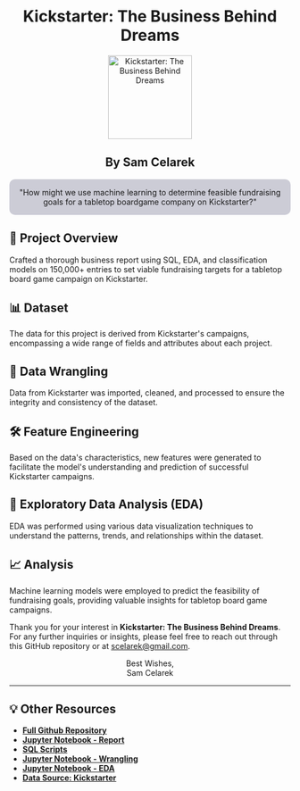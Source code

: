 
<div align="center">

<h1>Kickstarter: The Business Behind Dreams</h1>

<img align="center" src="https://github.com/scelarek/scelarek.github.io/assets/115444760/e20d42d0-6840-4e63-92a1-4afe715167c8" title="Kickstarter: The Business Behind Dreams" alt="Kickstarter: The Business Behind Dreams" width="150" height="150"> 

<h2><strong>By Sam Celarek</strong></h2>
</div>

<div align="center" style="background-color: #CCCCD6; padding: 15px; border-radius: 10px;">
"How might we use machine learning to determine feasible fundraising goals for a tabletop boardgame company on Kickstarter?"
</div>

## 🎯 Project Overview

Crafted a thorough business report using SQL, EDA, and classification models on 150,000+ entries to set viable fundraising targets for a tabletop board game campaign on Kickstarter.

## 📊 Dataset
The data for this project is derived from Kickstarter's campaigns, encompassing a wide range of fields and attributes about each project.

## 🧹 Data Wrangling
Data from Kickstarter was imported, cleaned, and processed to ensure the integrity and consistency of the dataset.

## 🛠️ Feature Engineering
Based on the data's characteristics, new features were generated to facilitate the model's understanding and prediction of successful Kickstarter campaigns.

## 📶 Exploratory Data Analysis (EDA)
EDA was performed using various data visualization techniques to understand the patterns, trends, and relationships within the dataset.

## 📈 Analysis
Machine learning models were employed to predict the feasibility of fundraising goals, providing valuable insights for tabletop board game campaigns.

Thank you for your interest in **Kickstarter: The Business Behind Dreams**. For any further inquiries or insights, please feel free to reach out through this GitHub repository or at scelarek@gmail.com.

<div align="center">

Best Wishes, <br>
Sam Celarek

</div>

---

## 💡 Other Resources

- **[Full Github Repository](https://github.com/scelarek/Kickstarter-Business-Behind-Dreams)**
- **[Jupyter Notebook - Report](/Kickstarter_pt4_Report.ipynb)**
- **[SQL Scripts](/Kickstarter_pt1_sql_scripts.sql)**
- **[Jupyter Notebook - Wrangling](/Kickstarter_pt2_Wrangling.ipynb)**
- **[Jupyter Notebook - EDA](/Kickstarter_pt3_EDA.ipynb)**
- **[Data Source: Kickstarter](https://www.kickstarter.com)**

